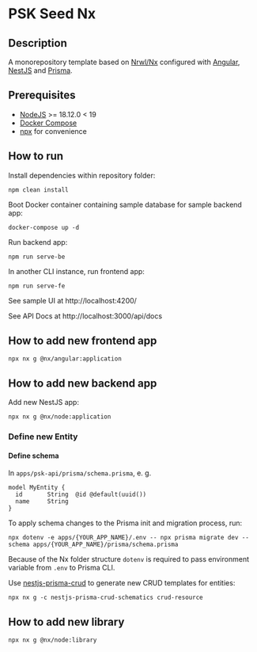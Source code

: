 # PSK Seed Nx

## Description
A monorepository template based on [Nrwl/Nx](https://nx.dev/) configured with [Angular](https://angular.io/), [NestJS](https://nestjs.com/) and [Prisma](https://www.prisma.io/).

## Prerequisites

* [NodeJS](https://nodejs.org/en/blog/release/v18.12.0) >= 18.12.0 < 19
* [Docker Compose](https://github.com/docker/compose)
* [npx](https://www.npmjs.com/package/npx) for convenience


## How to run

Install dependencies within repository folder:
```
npm clean install
```

Boot Docker container containing sample database for sample backend app:
```
docker-compose up -d
```

Run backend app:
```
npm run serve-be
```

In another CLI instance, run frontend app:
```
npm run serve-fe
```

See sample UI at http://localhost:4200/

See API Docs at http://localhost:3000/api/docs

## How to add new frontend app
```
npx nx g @nx/angular:application
```

## How to add new backend app
Add new NestJS app:
```
npx nx g @nx/node:application
```

### Define new Entity

#### Define schema

In `apps/psk-api/prisma/schema.prisma`, e. g.
```
model MyEntity {
  id       String  @id @default(uuid())
  name     String
}
```
To apply schema changes to the Prisma init and migration process, run:
```
npx dotenv -e apps/{YOUR_APP_NAME}/.env -- npx prisma migrate dev --schema apps/{YOUR_APP_NAME}/prisma/schema.prisma
```
Because of the Nx folder structure `dotenv` is required to pass environment variable from `.env` to Prisma CLI.

Use [nestjs-prisma-crud](https://kepelrs.github.io/nestjs-prisma-crud/) to generate new CRUD templates for entities:
```
npx nx g -c nestjs-prisma-crud-schematics crud-resource
```

## How to add new library
```
npx nx g @nx/node:library
```
